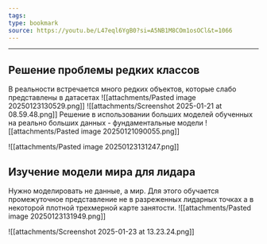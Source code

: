 ```yaml
---
tags: 
type: bookmark
source: https://youtu.be/L47eql6YgB0?si=A5NB1M8COm1osOCl&t=1066
---
```

---
## Решение проблемы редких классов
В реальности встречается много редких объектов, которые слабо представлены в датасетах
![[attachments/Pasted image 20250123130529.png]]
![[attachments/Screenshot 2025-01-21 at 08.59.48.png]]
Решение в использовании больших моделей обученных на реально больших данных - фундаментальные модели
![[attachments/Pasted image 20250121090055.png]]

![[attachments/Pasted image 20250123131247.png]]

## Изучение модели мира для лидара
Нужно моделировать не данные, а мир. Для этого обучается промежуточное представление не в разреженных лидарных точках а в некоторой плотной трехмерной карте занятости.
![[attachments/Pasted image 20250123131949.png]]

![[attachments/Screenshot 2025-01-23 at 13.23.24.png]]